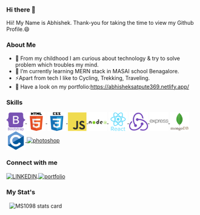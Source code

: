 ### Hi there 👋

<!--
**abhisheksatpute369/abhisheksatpute369** is a ✨ _special_ ✨ repository because its `README.md` (this file) appears on your GitHub profile.

Here are some ideas to get you started:

- 🔭 I’m currently working on ...
- 🌱 I’m currently learning ...
- 👯 I’m looking to collaborate on ...
- 🤔 I’m looking for help with ...
- 💬 Ask me about ...
- 📫 How to reach me: ...
- 😄 Pronouns: ...
- ⚡ Fun fact: ...
-->
Hii! My Name is Abhishek. Thank-you for taking the time to view my Github Profile.:smile:
### About Me
- :telescope: From my childhood I am curious about technology & try to solve problem which troubles my mind.
- :seedling: I’m currently learning MERN stack in MASAI school Benagalore.
- :zap:Apart from tech I like to Cycling, Trekking, Traveling.
- :speech_balloon: Have a look on my portfolio:https://abhisheksatpute369.netlify.app/
### Skills
<a href="https://getbootstrap.com" target="blank">
<img align="center" src="https://raw.githubusercontent.com/devicons/devicon/master/icons/bootstrap/bootstrap-plain-wordmark.svg" alt="Bootstrap" height="50" width="50" />
</a>

<a href="https://www.w3.org/html/" target="blank">
<img align="center" src="https://raw.githubusercontent.com/devicons/devicon/master/icons/html5/html5-original-wordmark.svg" alt="Html5" height="50" width="50" />
</a>

<a href="https://www.w3schools.com/css/" target="blank">
<img align="center" src="https://raw.githubusercontent.com/devicons/devicon/master/icons/css3/css3-original-wordmark.svg" alt="Css3" height="50" width="50" />
</a>

<a href="https://developer.mozilla.org/en-US/docs/Web/JavaScript" target="blank">
<img align="center" src="https://raw.githubusercontent.com/devicons/devicon/master/icons/javascript/javascript-original.svg" alt="JavaScript" height="50" width="50" />
</a>


<a href="https://nodejs.org" target="blank">
<img align="center" src="https://raw.githubusercontent.com/devicons/devicon/master/icons/nodejs/nodejs-original-wordmark.svg" alt="Node.js" height="50" width="50" />
</a>

<a href="https://react.com" target="blank">
<img align="center" src="https://raw.githubusercontent.com/devicons/devicon/master/icons/react/react-original-wordmark.svg" alt="React" height="50" width="50" />
</a>

<a href="https://redux.js.org" target="blank">
<img align="center" src="https://raw.githubusercontent.com/devicons/devicon/master/icons/redux/redux-original.svg" alt="Redux" height="50" width="50" />
</a>

<a href="https://expressjs.com" target="blank">
<img align="center" src="https://raw.githubusercontent.com/devicons/devicon/master/icons/express/express-original-wordmark.svg" alt="Express" height="50" width="50" />
</a>

<a href="https://www.mongodb.com/" target="blank">
<img align="center" src="https://raw.githubusercontent.com/devicons/devicon/master/icons/mongodb/mongodb-original-wordmark.svg" alt="MongoDB" height="50" width="50" />
</a>

<a href="https://www.cprogramming.com/" target="blank">
<img align="center" src="https://raw.githubusercontent.com/devicons/devicon/master/icons/c/c-original.svg" alt="C" height="50" width="50" />
</a>

<a href="https://www.adobephotoshop.com/" target="blank">
<img align="center" src="https://cdn.pixabay.com/photo/2015/11/27/10/55/photoshop-1065296_1280.jpg" alt="photoshop" height="50" width="50" />
</a>


### Connect with me 
<a href="https://www.linkedin.com/in/abhisheksatpute369/" target="blank">
<img align="center" src="https://encrypted-tbn0.gstatic.com/images?q=tbn:ANd9GcSXwDJB5CoM0AwKPRHbg4NYNzP6nNBWJ6a1E_MwbkTlDby2KG6lOfoDiL23AcMUuGy05MI&usqp=CAU" alt="LINKEDIN" height="50" width="50" />
</a>
<a href="https://abhisheksatpute369.netlify.app/" target="blank">
<img align="center" src="https://www.seekpng.com/png/detail/838-8388847_portfolio-png-photos-portfolio-logo-png.png" alt="portfolio" height="50" width="50" />
</a>


### My Stat's 
 <p>&nbsp;
<img align="center" src="https://github-readme-stats.vercel.app/api?username=abhisheksatpute369&show_icons=true&theme=dark&title_color=000000&text_color=000000&bg_color=ffffff&hide_border=true" alt="MS1098 stats card" /></p>
